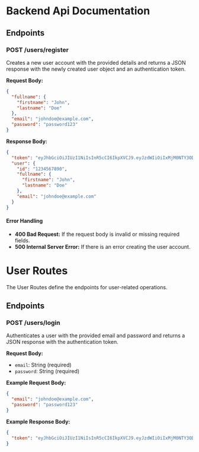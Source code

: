 # Backend Api Documentation

## Endpoints

### POST /users/register

Creates a new user account with the provided details and returns a JSON response with the newly created user object and an authentication token.

**Request Body:**

```json
{
  "fullname": {
    "firstname": "John",
    "lastname": "Doe"
  },
  "email": "johndoe@example.com",
  "password": "password123"
} 

```
**Response Body:**

``` json
{
  "token": "eyJhbGciOiJIUzI1NiIsInR5cCI6IkpXVCJ9.eyJzdWIiOiIxMjM0NTY3ODkwIiwibmFtZSI6IkpvaGFuIERvZSIsImVtYWlsIjoiam9obmRvZUBleGFtcGxlLmNvbSIsImlhdCI6MTUxNjIzOTAyMn0.8gwLO4Qa8hV4H0x4k6MjU",
  "user": {
    "id": "1234567890",
    "fullname": {
      "firstname": "John",
      "lastname": "Doe"
    },
    "email": "johndoe@example.com"
  }
}

```

#### Error Handling

- **400 Bad Request:** If the request body is invalid or missing required fields.
- **500 Internal Server Error:** If there is an error creating the user account.


# User Routes

The User Routes define the endpoints for user-related operations.

## Endpoints

### POST /users/login

Authenticates a user with the provided email and password and returns a JSON response with the authentication token.

**Request Body:**

* `email`: String (required)
* `password`: String (required)

**Example Request Body:**
```json
{
  "email": "johndoe@example.com",
  "password": "password123"
}

```

**Example Response Body:**
```json
{
  "token": "eyJhbGciOiJIUzI1NiIsInR5cCI6IkpXVCJ9.eyJzdWIiOiIxMjM0NTY3ODkwIiwibmFtZSI6IkpvaGFuIERvZSIsImVtYWlsIjoiam9obmRvZUBleGFtcGxlLmNvbSIsImlhdCI6MTUxNjIzOTAyMn0.8gwLO4Qa8hV4H0x4k6MjU"
}

```

